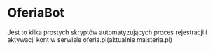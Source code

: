 # OferiaBot
Jest to kilka prostych skryptów automatyzujących proces rejestracji i aktywacji kont w serwisie oferia.pl(aktualnie majsteria.pl)
